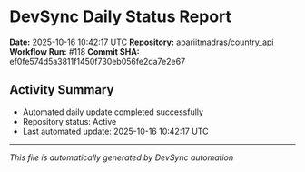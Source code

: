 # DevSync Daily Status Report

**Date:** 2025-10-16 10:42:17 UTC
**Repository:** apariitmadras/country_api
**Workflow Run:** #118
**Commit SHA:** ef0fe574d5a3811f1450f730eb056fe2da7e2e67

## Activity Summary
- Automated daily update completed successfully
- Repository status: Active
- Last automated update: 2025-10-16 10:42:17 UTC

---
*This file is automatically generated by DevSync automation*
